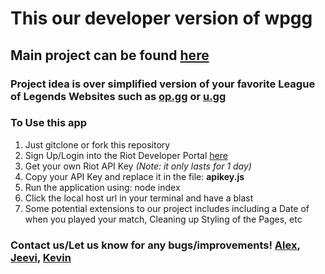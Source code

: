 # This our developer version of wpgg 

## Main project can be found [here](https://github.com/Jeeevii/RiotStatsChecker)

### Project idea is over simplified version of your favorite League of Legends Websites such as [op.gg](op.gg) or [u.gg](u.gg)
### To Use this app
1) Just gitclone or fork this repository 
2) Sign Up/Login into the Riot Developer Portal [here](https://developer.riotgames.com/)
3) Get your own Riot API Key _(Note: it only lasts for 1 day)_
4) Copy your API Key and replace it in the file: __apikey.js__
5) Run the application using: node index
6) Click the local host url in your terminal and have a blast
7) Some potential extensions to our project includes including a Date of when you played your match, Cleaning up Styling of the Pages, etc
### Contact us/Let us know for any bugs/improvements! [Alex](https://www.linkedin.com/in/alexander-lee-855a96236/), [Jeevi](https://www.linkedin.com/in/jeevithan-mahenthran/), [Kevin](https://www.linkedin.com/in/hanlin-huang-6aa4131ba/)

